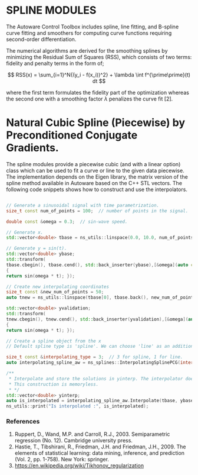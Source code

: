 # SPLINE MODULES

The Autoware Control Toolbox includes spline, line fitting, and B-spline curve fitting and smoothers for computing curve
functions requiring second-order differentiation.

The numerical algorithms are derived for the smoothing splines by minimizing the Residual Sum of Squares (RSS),
which consists of two terms: fidelity and penalty terms in the form of;

$$
RSS(x) = \sum_{i=1}^N{(y_i - f(x_i))^2} + \lambda \int f^{\prime\prime}(t) dt
$$

where the first term formulates the fidelity part of the optimization whereas the second one with a smoothing factor
$\lambda$ penalizes the curve fit [2].

# Natural Cubic Spline (Piecewise) by Preconditioned Conjugate Gradients.

The spline modules provide a piecewise cubic (and with a linear option) class which can be used to fit a curve or
line to the given data piecewise. The implementation depends on the Eigen library, the matrix version of
the spline method available in Autoware based on the C++ STL vectors. The following code snippets shows how to
construct and use the interpolators.

```c++

// Generate a sinusoidal signal with time parametrization.
size_t const num_of_points = 100;  // number of points in the signal.

double const &omega = 0.3;  // sin-wave speed.

// Generate x.
std::vector<double> tbase = ns_utils::linspace(0.0, 10.0, num_of_points);

// Generate y = sin(t).
std::vector<double> ybase;
std::transform(
tbase.cbegin(), tbase.cend(), std::back_inserter(ybase),[&omega](auto const &t)
{
return sin(omega * t); });

// Create new interpolating coordinates
size_t const &new_num_of_points = 50;
auto tnew = ns_utils::linspace(tbase[0], tbase.back(), new_num_of_points);

std::vector<double> yvalidation;
std::transform(
tnew.cbegin(), tnew.cend(), std::back_inserter(yvalidation),[&omega](auto const &t)
{
return sin(omega * t); });

// Create a spline object from the x
// Default spline type is 'spline'. We can choose 'line' as an additional implementation.

size_t const &interpolating_type = 3;  // 3 for spline, 1 for line.
auto interpolating_spline_aw = ns_splines::InterpolatingSplinePCG(interpolating_type);

/**
 * Interpolate and store the solutions in yinterp. The interpolator does not keep the computed spline coefficients.
 * This construction is memoryless.
 * */
std::vector<double> yinterp;
auto is_interpolated = interpolating_spline_aw.Interpolate(tbase, ybase, tnew, yinterp);
ns_utils::print("Is interpolated :", is_interpolated);

```

### References

1. Ruppert, D., Wand, M.P. and Carroll, R.J., 2003. Semiparametric regression (No. 12). Cambridge university press.
2. Hastie, T., Tibshirani, R., Friedman, J.H. and Friedman, J.H., 2009. The elements of statistical learning: data
   mining, inference, and prediction (Vol. 2, pp. 1-758). New York: springer.
3. https://en.wikipedia.org/wiki/Tikhonov_regularization